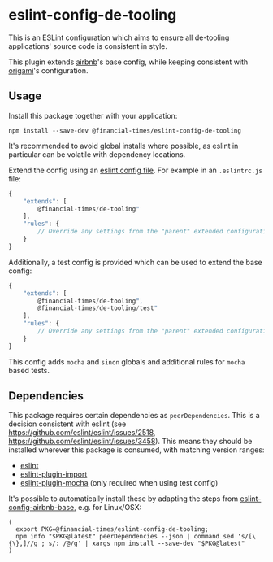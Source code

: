# eslint-config-de-tooling

This is an ESLint configuration which aims to ensure all de-tooling applications' source code is consistent in style.

This plugin extends [airbnb](https://www.npmjs.com/package/eslint-config-airbnb-base)'s base config, while keeping consistent with [origami](https://github.com/Financial-Times/eslint-config-origami-component)'s configuration.

## Usage

Install this package together with your application:

```shell
npm install --save-dev @financial-times/eslint-config-de-tooling
```

It's recommended to avoid global installs where possible, as eslint in particular can be volatile with dependency locations.

Extend the config using an [eslint config file](https://eslint.org/docs/user-guide/configuring). For example in an `.eslintrc.js` file:

```js
{
    "extends": [
        @financial-times/de-tooling"
    ],
    "rules": {
        // Override any settings from the "parent" extended configuration
    }
}
```

Additionally, a test config is provided which can be used to extend the base config:


```js
{
    "extends": [
        @financial-times/de-tooling",
        @financial-times/de-tooling/test"
    ],
    "rules": {
        // Override any settings from the "parent" extended configuration
    }
}
```
This config adds `mocha` and `sinon` globals and additional rules for `mocha` based tests.

## Dependencies

This package requires certain dependencies as `peerDependencies`. This is a decision consistent with eslint (see https://github.com/eslint/eslint/issues/2518, https://github.com/eslint/eslint/issues/3458). This means they should be installed wherever this package is consumed, with matching version ranges:

* [eslint](https://www.npmjs.com/package/eslint)
* [eslint-plugin-import](https://www.npmjs.com/package/eslint-plugin-import)
* [eslint-plugin-mocha](https://www.npmjs.com/package/eslint-plugin-mocha) (only required when using test config)


It's possible to automatically install these by adapting the steps from [eslint-config-airbnb-base](https://www.npmjs.com/package/eslint-config-airbnb-base), e.g. for Linux/OSX:

```shell
(
  export PKG=@financial-times/eslint-config-de-tooling;
  npm info "$PKG@latest" peerDependencies --json | command sed 's/[\{\},]//g ; s/: /@/g' | xargs npm install --save-dev "$PKG@latest"
)
```
